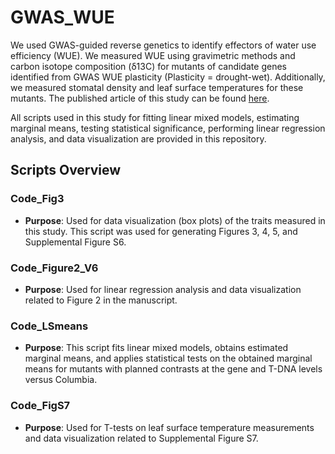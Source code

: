 # GWAS_WUE

We used GWAS-guided reverse genetics to identify effectors of water use efficiency (WUE). We measured WUE using gravimetric methods and carbon isotope composition (δ13C) for mutants of candidate genes identified from GWAS WUE plasticity (Plasticity = drought-wet). Additionally, we measured stomatal density and leaf surface temperatures for these mutants. The published article of this study can be found [here](https://www.pnas.org/doi/abs/10.1073/pnas.2205305119).

All scripts used in this study for fitting linear mixed models, estimating marginal means, testing statistical significance, performing linear regression analysis, and data visualization are provided in this repository.

## Scripts Overview

### Code_Fig3
- **Purpose**: Used for data visualization (box plots) of the traits measured in this study. This script was used for generating Figures 3, 4, 5, and Supplemental Figure S6.

### Code_Figure2_V6
- **Purpose**: Used for linear regression analysis and data visualization related to Figure 2 in the manuscript.

### Code_LSmeans
- **Purpose**: This script fits linear mixed models, obtains estimated marginal means, and applies statistical tests on the obtained marginal means for mutants with planned contrasts at the gene and T-DNA levels versus Columbia.

### Code_FigS7
- **Purpose**: Used for T-tests on leaf surface temperature measurements and data visualization related to Supplemental Figure S7.

